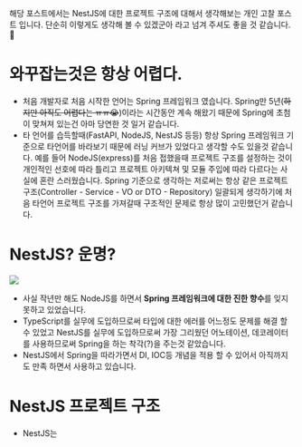 해당 포스트에서는 NestJS에 대한 프로젝트 구조에 대해서 생각해보는 개인 고찰 포스트 입니다. 단순히 이렇게도 생각해 볼 수 있겠군아 라고 넘겨 주셔도 좋을 것 같습니다.🙏

# 와꾸잡는것은 항상 어렵다.
- 처음 개발자로 처음 시작한 언어는 Spring 프레임워크 였습니다. Spring만 5년(~~하지만 아직도 어렵다는 ㅠㅠ😭~~)이라는 시간동안 계속 해왔기 때문에 Spring에 초첨이 맞쳐져 있는건 아마 당연한 것 일거 같습니다.
- 타 언어를 습득할때(FastAPI, NodeJS, NestJS 등등) 항상 Spring 프레임워크 기준으로 타언어를 바라보기 때문에 러닝 커브가 있었다고 생각할 수도 있을것 같습니다. 
예를 들어 NodeJS(express)를 처음 접했을때 프로젝트 구조를 설정하는 것이 개인적인 선호에 따라 틀리고 프로젝트 아키텍쳐 및 모듈 주입에 따라 다르다는 사실에 혼란 스러웠습니다. Spring 기준으로 생각하는 저로써는 항상 같은 프로젝트 구조(Controller - Service - VO or DTO - Repository) 일괄되게 생각하기에 처음 타언어 프로젝트 구조를 가져갈때 구조적인 문제로 항상 많이 고민했던거 같습니다.

# NestJS? 운명?
![](https://velog.velcdn.com/images/hong-brother/post/330b6f97-ca1e-4780-b8e5-2287e63b5175/image.png)

- 사실 작년만 해도 NodeJS를 하면서 **Spring 프레임워크에 대한 진한 향수**를 잊지 못하고 있었습니다.
- TypeScript를 실무에 도입하므로써 타입에 대한 에러를 어느정도 문제를 해결 할 수 있었고 NestJS를 실무에 도입하므로써 가장 그리웠던 어노테이션, 데코레이터를 사용하므로써 Spring을 하는 착각(?)을 주는것 같았습니다.
- NestJS에서 Spring을 따라가면서 DI, IOC등 개념을 적용 할 수 있어서 아직까지도 만족 하면서 사용하고 있습니다.


# NestJS 프로젝트 구조
- NestJS는 

